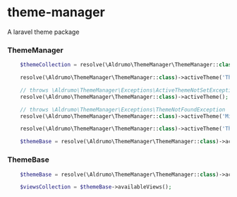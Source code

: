 # theme-manager
A laravel theme package

### ThemeManager

```php
    $themeCollection = resolve(\Aldrumo\ThemeManager\ThemeManager::class)->availableThemes();
```

```php
    resolve(\Aldrumo\ThemeManager\ThemeManager::class)->activeTheme('ThemeName');
```

```php
    // throws \Aldrumo\ThemeManager\Exceptions\ActiveThemeNotSetException
    resolve(\Aldrumo\ThemeManager\ThemeManager::class)->activeTheme();
```

```php
    // throws \Aldrumo\ThemeManager\Exceptions\ThemeNotFoundException
    resolve(\Aldrumo\ThemeManager\ThemeManager::class)->activeTheme('MissingTheme');
```

```php
    resolve(\Aldrumo\ThemeManager\ThemeManager::class)->activeTheme('ThemeName');

    $themeBase = resolve(\Aldrumo\ThemeManager\ThemeManager::class)->activeTheme();
```

### ThemeBase

```php
    $themeBase = resolve(\Aldrumo\ThemeManager\ThemeManager::class)->activeTheme();

    $viewsCollection = $themeBase->availableViews();
```
